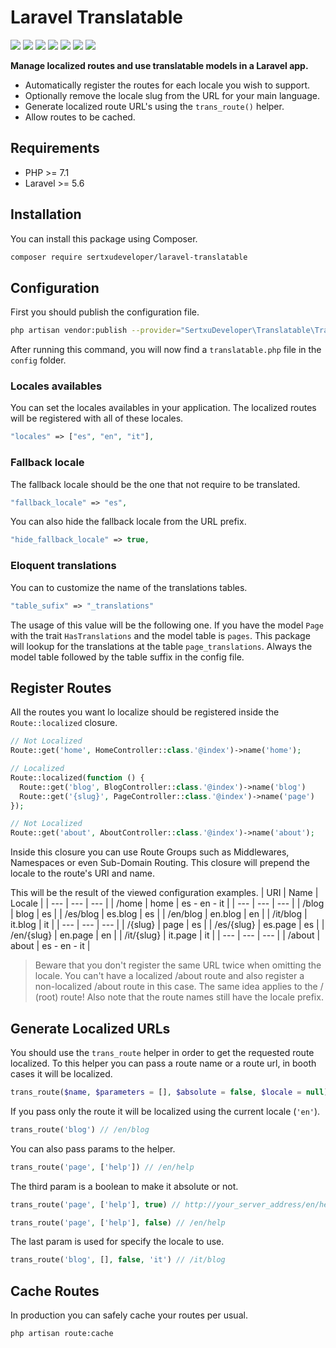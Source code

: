 # Laravel Translatable
![](https://img.shields.io/github/v/release/sertxudeveloper/laravel-translatable) ![](https://img.shields.io/github/license/sertxudeveloper/laravel-translatable) ![](https://img.shields.io/librariesio/github/sertxudeveloper/laravel-translatable) ![](https://img.shields.io/github/repo-size/sertxudeveloper/laravel-translatable) ![](https://img.shields.io/packagist/dt/sertxudeveloper/laravel-translatable) ![](https://img.shields.io/github/issues/sertxudeveloper/laravel-translatable) ![](https://img.shields.io/packagist/php-v/sertxudeveloper/laravel-translatable)

**Manage localized routes and use translatable models in a Laravel app.**
 - Automatically register the routes for each locale you wish to support.
 - Optionally remove the locale slug from the URL for your main language.
 - Generate localized route URL's using the ``trans_route()`` helper.
 - Allow routes to be cached.

## Requirements
  - PHP >= 7.1
  - Laravel >= 5.6

## Installation
You can install this package using Composer.

```sh
composer require sertxudeveloper/laravel-translatable
```

## Configuration
First you should publish the configuration file.

```sh
php artisan vendor:publish --provider="SertxuDeveloper\Translatable\TranslatableServiceProvider" --tag="config"
```

After running this command, you will now find a ``translatable.php`` file in the ``config`` folder.


### Locales availables
You can set the locales availables in your application. The localized routes will be registered with all of these locales.

```php
"locales" => ["es", "en", "it"],
```
### Fallback locale
The fallback locale should be the one that not require to be translated.

```php
"fallback_locale" => "es",
```
You can also hide the fallback locale from the URL prefix.

```php
"hide_fallback_locale" => true,
```

### Eloquent translations
You can to customize the name of the translations tables.

```php
"table_sufix" => "_translations"
```

The usage of this value will be the following one. If you have the model ``Page`` with the trait ``HasTranslations`` and the model table is ``pages``. This package will lookup for the translations at the table ``page_translations``. Always the model table followed by the table suffix in the config file.

## Register Routes
All the routes you want lo localize should be registered inside the ``Route::localized`` closure.

```php
// Not Localized
Route::get('home', HomeController::class.'@index')->name('home');

// Localized
Route::localized(function () {
  Route::get('blog', BlogController::class.'@index')->name('blog')
  Route::get('{slug}', PageController::class.'@index')->name('page')
});

// Not Localized
Route::get('about', AboutController::class.'@index')->name('about');
```

Inside this closure you can use Route Groups such as Middlewares, Namespaces or even Sub-Domain Routing. This closure will prepend the locale to the route's URI and name.

This will be the result of the viewed configuration examples.
| URI | Name | Locale |
| --- | --- | --- |
| /home | home | es - en - it |
| --- | --- | --- |
| /blog | blog | es |
| /es/blog | es.blog | es |
| /en/blog | en.blog | en |
| /it/blog | it.blog | it |
| --- | --- | --- |
| /{slug} | page | es |
| /es/{slug} | es.page | es |
| /en/{slug} | en.page | en |
| /it/{slug} | it.page | it |
| --- | --- | --- |
| /about | about | es - en - it |

> Beware that you don't register the same URL twice when omitting the locale. You can't have a localized /about route and also register a non-localized /about route in this case. The same idea applies to the / (root) route! Also note that the route names still have the locale prefix.

## Generate Localized URLs
You should use the ``trans_route`` helper in order to get the requested route localized. To this helper you can pass a route name or a route url, in booth cases it will be localized.

```php
trans_route($name, $parameters = [], $absolute = false, $locale = null)
```

If you pass only the route it will be localized using the current locale (``'en'``).

```php
trans_route('blog') // /en/blog
```

You can also pass params to the helper.

```php
trans_route('page', ['help']) // /en/help
```

The third param is a boolean to make it absolute or not.

```php
trans_route('page', ['help'], true) // http://your_server_address/en/help
```

```php
trans_route('page', ['help'], false) // /en/help
```

The last param is used for specify the locale to use.

```php
trans_route('blog', [], false, 'it') // /it/blog
```

## Cache Routes
In production you can safely cache your routes per usual.

```sh
php artisan route:cache
```
